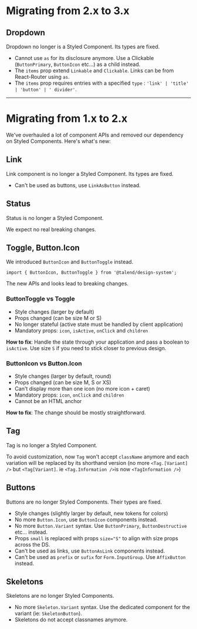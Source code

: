 # Migrating from 2.x to 3.x

## Dropdown

Dropdown no longer is a Styled Component. Its types are fixed.

- Cannot use `as` for its disclosure anymore. Use a Clickable (`ButtonPrimary`, `ButtonIcon` etc...) as a child instead.
- The `items` prop extend `Linkable` and `Clickable`. Links can be from React-Router using `as`.
- The `items` prop requires entries with a specified `type` : `'link' | 'title' | 'button' | ' divider'`.

---

# Migrating from 1.x to 2.x

We've overhauled a lot of component APIs and removed our dependency on Styled Components. Here's what's new:

## Link

Link component is no longer a Styled Component. Its types are fixed.

- Can't be used as buttons, use `LinkAsButton` instead.

## Status

Status is no longer a Styled Component.

We expect no real breaking changes.

## Toggle, Button.Icon

We introduced `ButtonIcon` and `ButtonToggle` instead.

```tsx
import { ButtonIcon, ButtonToggle } from '@talend/design-system';
```

The new APIs and looks lead to breaking changes.

### ButtonToggle vs Toggle

- Style changes (larger by default)
- Props changed (can be size M or S)
- No longer stateful (active state must be handled by client application)
- Mandatory props: `icon`, `isActive`, `onClick` and `children`

**How to fix**: Handle the state through your application and pass a boolean to `isActive`.
Use size `S` if you need to stick closer to previous design.

### ButtonIcon vs Button.Icon

- Style changes (larger by default, round)
- Props changed (can be size M, S or XS)
- Can't display more than one icon (no more icon + caret)
- Mandatory props: `icon`, `onClick` and `children`
- Cannot be an HTML anchor

**How to fix**: The change should be mostly straightforward.

## Tag

Tag is no longer a Styled Component.

To avoid customization, now `Tag` won't accept `className` anymore and each variation will be replaced by its shorthand version (no more `<Tag.[Variant] />` but `<Tag[Variant]`. ie `<Tag.Information />`is now `<TagInformation />`)

## Buttons

Buttons are no longer Styled Components. Their types are fixed.

- Style changes (slightly larger by default, new tokens for colors)
- No more `Button.Icon`, use `ButtonIcon` components instead.
- No more `Button.Variant` syntax. Use `ButtonPrimary`, `ButtonDestructive` etc... instead.
- Props `small` is replaced with props `size="S"` to align with size props across the DS.
- Can't be used as links, use `ButtonAsLink` components instead.
- Can't be used as `prefix` or `sufix` for `Form.InputGroup`. Use `AffixButton` instead.

## Skeletons

Skeletons are no longer Styled Components.

- No more `Skeleton.Variant` syntax. Use the dedicated component for the variant (ie: `SkeletonButton`).
- Skeletons do not accept classnames anymore.
